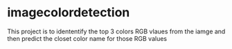 # imagecolordetection
This project is to idententify the top 3 colors RGB vlaues from the iamge and then predict the closet color name for those RGB values
